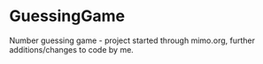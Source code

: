 # GuessingGame
Number guessing game - project started through mimo.org, further additions/changes to code by me.
